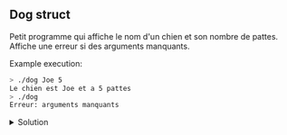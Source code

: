 ## Dog struct
Petit programme qui affiche le nom d'un chien et son nombre de pattes. Affiche une erreur si des arguments manquants.

Example execution:
```sh
> ./dog Joe 5
Le chien est Joe et a 5 pattes
> ./dog 
Erreur: arguments manquants
```

<details>
<summary>Solution</summary>

```c
#include <iostream>
using namespace std;

int main(int argc, char *argv[]) {
  if (argc < 3)
    cout << "Erreur: arguments manquants" << endl;
  else
    cout << "Le chien est " << argv[1] << " et a " << argv[2] << " pattes"
         << endl;
}
```

